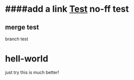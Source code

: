 ####add a link [Test](http://www.baidu.com)
no-ff test
==========
merge test
----------
branch test
# hell-world
just try
this is much better!

